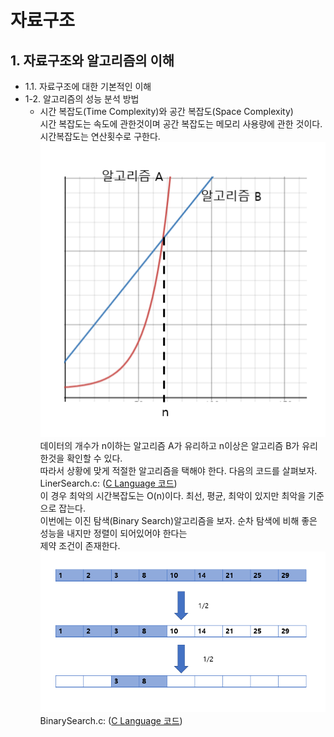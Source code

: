 # 자료구조 

## 1. 자료구조와 알고리즘의 이해
  - 1.1. 자료구조에 대한 기본적인 이해
  - 1-2. 알고리즘의 성능 분석 방법
    - 시간 복잡도(Time Complexity)와 공간 복잡도(Space Complexity)<br>
      시간 복잡도는 속도에 관한것이며 공간 복잡도는 메모리 사용량에 관한 것이다. 시간복잡도는 연산횟수로 구한다.<br> 
      <img src = "/res/Chapter1/graph.PNG"><br>
      데이터의 개수가 n이하는 알고리즘 A가 유리하고 n이상은 알고리즘 B가 유리한것을 확인할 수 있다.<br> 
      따라서 상황에 맞게 적절한 알고리즘을 택해야 한다. 다음의 코드를 살펴보자. <br>
      LinerSearch.c: ([C Language 코드](/Chapter1/Example/LinearSearch.c))<br>
      이 경우 최악의 시간복잡도는 O(n)이다. 최선, 평균, 최악이 있지만 최악을 기준으로 잡는다.<br>
      이번에는 이진 탐색(Binary Search)알고리즘을 보자. 순차 탐색에 비해 좋은 성능을 내지만 정렬이 되어있어야 한다는<br>
      제약 조건이 존재한다.<br>
      <img src = "/res/Chapter1/BinarySearch.PNG"><br>
      BinarySearch.c: ([C Language 코드](/Chapter1/Example/BinarySearch.c))<br>

